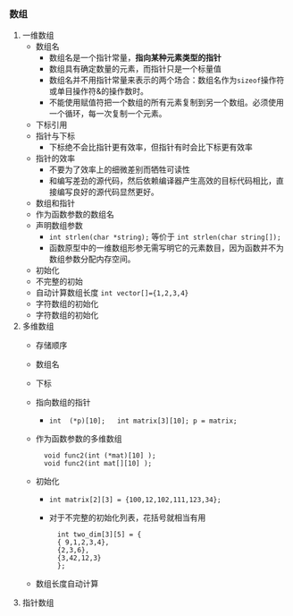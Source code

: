 ### 数组
1. 一维数组
	- 数组名
		+ 数组名是一个指针常量，**指向某种元素类型的指针**
		+ 数组具有确定数量的元素，而指针只是一个标量值
		+ 数组名并不用指针常量来表示的两个场合：数组名作为`sizeof`操作符或单目操作符&的操作数时。
		+ 不能使用赋值符把一个数组的所有元素复制到另一个数组。必须使用一个循环，每一次复制一个元素。
	- 下标引用
	- 指针与下标
		+ 下标绝不会比指针更有效率，但指针有时会比下标更有效率
	- 指针的效率
		+ 不要为了效率上的细微差别而牺牲可读性
		+ 和编写差劲的源代码，然后依赖编译器产生高效的目标代码相比，直接编写良好的源代码显然更好。
	- 数组和指针
	- 作为函数参数的数组名
	- 声明数组参数
		+ `int strlen(char *string);` 等价于 `int strlen(char string[]);`
		+ 函数原型中的一维数组形参无需写明它的元素数目，因为函数并不为数组参数分配内存空间。
	- 初始化
	- 不完整的初始
	- 自动计算数组长度 	`int vector[]={1,2,3,4}`
	- 字符数组的初始化
	- 字符数组的初始化
2. 多维数组
	- 存储顺序
	- 数组名
	- 下标
	- 指向数组的指针
		+ `int	(*p)[10];	int matrix[3][10]; p = matrix;`
	- 作为函数参数的多维数组
			
			void func2(int (*mat)[10] );
			void func2(int mat[][10] );
	- 初始化
		+ `int matrix[2][3] = {100,12,102,111,123,34};`
		+ 对于不完整的初始化列表，花括号就相当有用

				int two_dim[3][5] = {
        		{ 9,1,2,3,4},
        		{2,3,6},
        		{3,42,12,3}
    			};
	- 数组长度自动计算
3. 指针数组